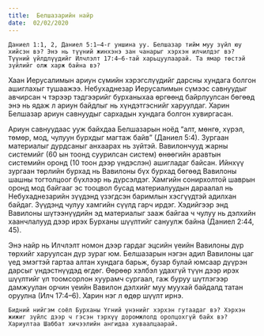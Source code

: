 ```yaml
---
title:  Белшазарийн найр
date:  02/02/2020
---
```


`Даниел 1:1, 2, Даниел 5:1–4-г уншина уу. Белшазар тийм муу зүйл юу хийсэн вэ? Энэ нь түүний жинхэнэ зан чанарыг хэрхэн илчилдэг вэ? Түүний үйлдлүүдийг Илчлэлт 17:4–6-тай харьцуулаарай. Та ямар төстэй зүйлийг олж харж байна вэ?`

Хаан Иерусалимын ариун сүмийн хэрэгслүүдийг дарсны хундага болгон ашиглахыг тушаажээ. Небухаднезар Иерусалимын сүмээс савнуудыг авчирсан ч тэрээр тэдгээрийг бурханыхаа өргөөнд байрлуулсан бөгөөд энэ нь ядаж л ариун байдлыг нь хүндэтгэснийг харуулдаг. Харин Белшазар ариун савнуудыг сархадын хундага болгон хувиргасан.

Ариун савнуудаас ууж байхдаа Белшазарын ноёд “алт, мөнгө, хүрэл, төмөр, мод, чулуун бурхдыг магтаж байв” (Даниел 5:4). Зургаан материалыг дурдсаныг анхаарах нь зүйтэй. Вавилончууд жарны системийг (60 ын тоонд суурилсан систем) өнөөгийн аравтын системийн оронд (10 тоон дээр үндэслэн) ашигладаг байсан. Ийнхүү зургаан төрлийн бурхад нь Вавилоны бүх бурхад бөгөөд Вавилоны шашны тогтолцоог бүхлээр нь дүрсэлдэг. Хамгийн сонирхолтой шаврын оронд мод байгааг эс тооцвол бусад материалуудын дараалал нь Небухаднезарийн зүүдэнд үзэгдсэн баримлын хэсгүүдтэй адилхан байдаг. Зүүдэнд чулуу хамгийн сүүлд гарч ирдэг. Хэдийгээр энд Вавилоны шүтээнүүдийн эд материалыг зааж байгаа ч чулуу нь дэлхийн хаанчлалууд дээр ирэх Бурханы шүүлтийг сануулж байна (Даниел 2:44, 45).

Энэ найр нь Илчлэлт номон дээр гардаг эцсийн үеийн Вавилоны дүр төрхийг харуулсан  дүр зураг юм. Белшазарын нэгэн адил Вавилоны цаг үед эмэгтэй гартаа алтан хундага барьж, бузар булай юмсаар дүүрэн дарсыг үндэстнүүдэд өгдөг. Өөрөөр  хэлбэл удахгүй түүн дээр ирэх шүүлтийг үл тоомсорлон хуурамч сургаал, гаж буруу шүтлэгээр дамжуулан орчин үеийн Вавилон дэлхийг муу муухай байдалд татан оруулна (Илч 17:4–6). Харин  нэг л өдөр шүүлт ирнэ.

`Бидний нийгэм соёл Бурханы Үгний үнэнийг хэрхэн гутаадаг вэ? Хэрхэн жижиг зүйлс дээр ч гэсэн тэрхүү доромжлолд оролцохгүй байх вэ? Хариултаа Шаббат хичээлийн ангидаа хуваалцаарай.`